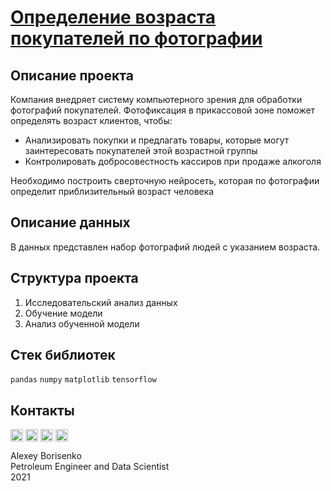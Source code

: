 # [Определение возраста покупателей по фотографии](https://github.com/borisenko-ru/practicum_ds_data/blob/main/15_Face_Recognition_CV_project/15_Face_Recognition_CV_project.ipynb)

## Описание проекта

Компания внедряет систему компьютерного зрения для обработки фотографий покупателей. Фотофиксация в прикассовой зоне поможет определять возраст клиентов, чтобы:
- Анализировать покупки и предлагать товары, которые могут заинтересовать покупателей этой возрастной группы
- Контролировать добросовестность кассиров при продаже алкоголя

Необходимо построить сверточную нейросеть, которая по фотографии определит приблизительный возраст человека

## Описание данных

В данных представлен набор фотографий людей с указанием возраста.

## Структура проекта

1. Исследовательский анализ данных
2. Обучение модели
3. Анализ обученной модели

## Стек библиотек
`pandas` `numpy` `matplotlib` `tensorflow`

## Контакты

[<img align="center" src="https://image.flaticon.com/icons/png/512/1384/1384088.png" width="20" />](https://www.linkedin.com/in/borisenkoru/) 
[<img align="center" src="https://image.flaticon.com/icons/png/512/1051/1051360.png" width="20" />](https://www.facebook.com/borisenko.ru/)
[<img align="center" src="https://image.flaticon.com/icons/png/512/1384/1384031.png" width="20" />](https://www.instagram.com/borisenko_ru/)
[<img align="center" src="https://image.flaticon.com/icons/png/512/2111/2111812.png" width="20" />](https://t.me/borisenko_ru)

Alexey Borisenko \
Petroleum Engineer and Data Scientist \
2021
